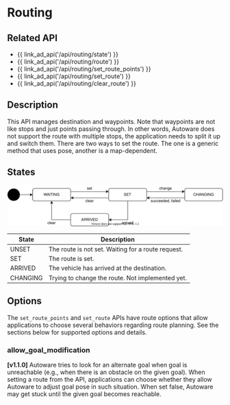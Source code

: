 # Routing

## Related API

- {{ link_ad_api('/api/routing/state') }}
- {{ link_ad_api('/api/routing/route') }}
- {{ link_ad_api('/api/routing/set_route_points') }}
- {{ link_ad_api('/api/routing/set_route') }}
- {{ link_ad_api('/api/routing/clear_route') }}

## Description

This API manages destination and waypoints. Note that waypoints are not like stops and just points passing through.
In other words, Autoware does not support the route with multiple stops, the application needs to split it up and switch them.
There are two ways to set the route. The one is a generic method that uses pose, another is a map-dependent.

## States

![route-state](./routing/state.drawio.svg)

| State    | Description                                        |
| -------- | -------------------------------------------------- |
| UNSET    | The route is not set. Waiting for a route request. |
| SET      | The route is set.                                  |
| ARRIVED  | The vehicle has arrived at the destination.        |
| CHANGING | Trying to change the route. Not implemented yet.   |

## Options

The `set_route_points` and `set_route` APIs have route options that allow applications to choose several behaviors regarding route planning.
See the sections below for supported options and details.

### allow_goal_modification

**[v1.1.0]** Autoware tries to look for an alternate goal when goal is unreachable (e.g., when there is an obstacle on the given goal). When setting a route from the API, applications can choose whether they allow Autoware to adjust goal pose in such situation. When set false, Autoware may get stuck until the given goal becomes reachable.
